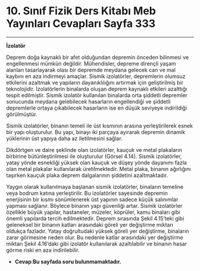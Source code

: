 # 10. Sınıf Fizik Ders Kitabı Meb Yayınları Cevapları Sayfa 333

---

**İzolatör**

Deprem doğa kaynaklı bir afet olduğundan depremin önceden bilinmesi ve engellenmesi mümkün değildir. Mühendisler, depreme dirençli yaşam alanları tasarlayarak olası bir depremde meydana gelecek can ve mal kaybını en aza indirmeyi amaçlar. Sismik izolatörler, depremlerin olumsuz etkilerini azaltmak ve yapıların dayanıklılığını artırmak için geliştirilmiş bir teknolojidir. İzolatörlerin binalarda oluşan deprem kaynaklı etkileri azalttığı tespit edilmiştir. Sismik izolatör kullanılan binalarda orta şiddetli depremler sonucunda meydana gelebilecek hasarların engellendiği ve şiddetli depremlerle ortaya çıkabilecek hasarların ise en düşük seviyeye indirildiği görülmüştür.

Sismik izolatörler, binanın temeli ile üst kısmının arasına yerleştirilerek esnek bir yapı oluşturulur. Bu yapı, binayı iki parçaya ayırarak depremin dinamik yüklerinin üst yapıya daha az iletilmesini sağlar.

Dikdörtgen ve daire şeklinde olan izolatörler, kauçuk ve metal plakaların birbirine bütünleştirilmesi ile oluşturulur (Görsel 4.14). Sismik izolatörler, yatay yönde esnekliği yüksek olan kauçuk ve düşey yönde dayanımı fazla olan metal plakalar kullanılarak üretilmektedir. Metal plaka, binanın ağırlığını taşırken kauçuk plaka deprem dalgalarının şiddetini azaltmaktadır.

Yaygın olarak kullanılmaya başlanan sismik izolatörler, binaların temeline veya bodrum katına yerleştirilir. Bu izolatörler sayesinde depremin enerjisinin bir kısmı sönümlenerek üst yapının sadece küçük salınımlar yapması sağlanır. Böylece binanın yapı güvenliği artar. Sismik izolatörler özellikle büyük yapılar, hastaneler, müzeler, köprüler, kamu binaları gibi önemli yapılarda tercih edilmektedir. Deprem sırasında Şekil 4.15’teki gibi geleneksel bir binanın katları arasındaki göreli yer değiştirme miktarı oldukça fazladır. Yatay doğrultudaki yüksek göreli yer değiştirme, binaların zarar görmesine neden olur. Bu nedenle katlar arasındaki yer değiştirme miktarı Şekil 4.16’daki gibi izolatör kullanılarak azaltılabilir ve binanın hasar görme riski en aza indirilebilir.

-   **Cevap**:**Bu sayfada soru bulunmamaktadır.**